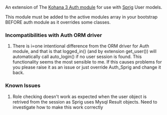 An extension of The [Kohana 3 Auth module](http://github.com/kohana/auth) for use with [Sprig](http://github.com/shadowhand/sprig) User models.

This module must be added to the active modules array in your bootstrap BEFORE auth module as it overrides some classes.

### Incompatibilities with Auth ORM driver

1.    There is i=one intentional difference from the ORM driver for Auth module, and that is that logged_in() (and by extension get_user()) will automatically call auto_login() if no user session is found. This functionality seems the most sensible to me. If this causes problems for you please raise it as an issue or just override Auth_Sprig and change it back.

### Known Issues

1.    Role checking doesn't work as expected when the user object is retrived from the session as Sprig uses Mysql Result objects. Need to investigate how to make this work correctly